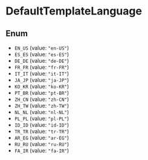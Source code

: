 # DefaultTemplateLanguage

## Enum

* `EN_US` (value: `"en-US"`)
* `ES_ES` (value: `"es-ES"`)
* `DE_DE` (value: `"de-DE"`)
* `FR_FR` (value: `"fr-FR"`)
* `IT_IT` (value: `"it-IT"`)
* `JA_JP` (value: `"ja-JP"`)
* `KO_KR` (value: `"ko-KR"`)
* `PT_BR` (value: `"pt-BR"`)
* `ZH_CN` (value: `"zh-CN"`)
* `ZH_TW` (value: `"zh-TW"`)
* `NL_NL` (value: `"nl-NL"`)
* `PL_PL` (value: `"pl-PL"`)
* `ID_ID` (value: `"id-ID"`)
* `TR_TR` (value: `"tr-TR"`)
* `AR_EG` (value: `"ar-EG"`)
* `RU_RU` (value: `"ru-RU"`)
* `FA_IR` (value: `"fa-IR"`)
